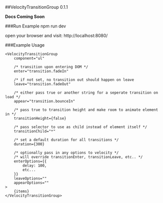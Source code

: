 ##VelocityTransitionGroup 0.1.1

**Docs Coming Soon**

###Run Example
    npm run dev

open your browser and visit: http://localhost:8080/

###Example Usage

    <VelocityTransitionGroup
        component="ul"
        
        /* transition upon entering DOM */
        enter="transition.fadeIn"
        
        /* if not set, no transition out should happen on leave
        leave="transition.fadeOut"
        
        /* either pass true or another string for a seperate transition on load */
        appear="transition.bounceIn"
        
        /* pass true to transition height and make room to animate element in */
        transitionHeight={false}

        /* pass selector to use as child instead of element itself */
        transitionChild="*"

        /* set a default duration for all transitions */
        duration={300}

        /* optionally pass in any options to velocity */
        /* will override transitionEnter, transitionLeave, etc.. */
        enterOptions={{
            delay: 100,
            etc...
        }}
        leaveOptions=""
        appearOptions=""
    >
        {items}
    </VelocityTransitionGroup>
